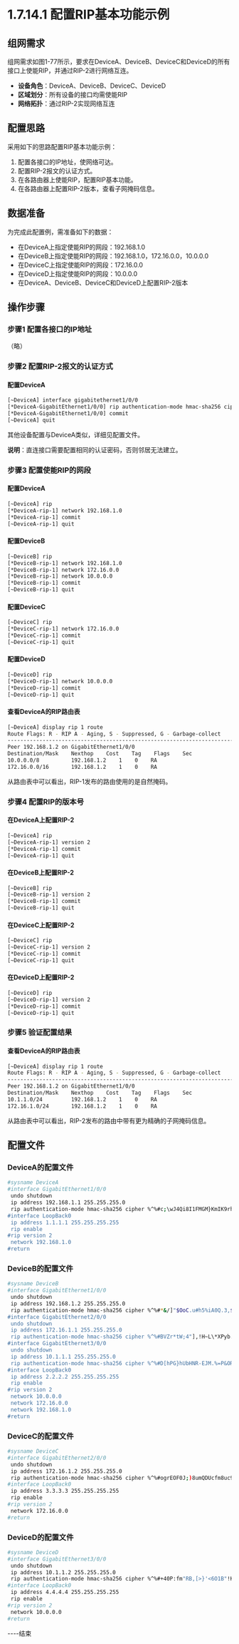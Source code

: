 # 1.7.14.1 配置RIP基本功能示例

## 组网需求

组网需求如图1-77所示，要求在DeviceA、DeviceB、DeviceC和DeviceD的所有接口上使能RIP，并通过RIP-2进行网络互连。

- **设备角色**：DeviceA、DeviceB、DeviceC、DeviceD
- **区域划分**：所有设备的接口均需使能RIP
- **网络拓扑**：通过RIP-2实现网络互连

## 配置思路

采用如下的思路配置RIP基本功能示例：

1. 配置各接口的IP地址，使网络可达。
2. 配置RIP-2报文的认证方式。
3. 在各路由器上使能RIP，配置RIP基本功能。
4. 在各路由器上配置RIP-2版本，查看子网掩码信息。

## 数据准备

为完成此配置例，需准备如下的数据：

- 在DeviceA上指定使能RIP的网段：192.168.1.0
- 在DeviceB上指定使能RIP的网段：192.168.1.0，172.16.0.0，10.0.0.0
- 在DeviceC上指定使能RIP的网段：172.16.0.0
- 在DeviceD上指定使能RIP的网段：10.0.0.0
- 在DeviceA、DeviceB、DeviceC和DeviceD上配置RIP-2版本

## 操作步骤

### 步骤1 配置各接口的IP地址

（略）

### 步骤2 配置RIP-2报文的认证方式

#### 配置DeviceA

```bash
[~DeviceA] interface gigabitethernet1/0/0
[*DeviceA-GigabitEthernet1/0/0] rip authentication-mode hmac-sha256 cipher YsHsjx_202206
[*DeviceA-GigabitEthernet1/0/0] commit
[~DeviceA] quit
```

其他设备配置与DeviceA类似，详细见配置文件。

**说明**：直连接口需要配置相同的认证密码，否则邻居无法建立。

### 步骤3 配置使能RIP的网段

#### 配置DeviceA

```bash
[~DeviceA] rip
[*DeviceA-rip-1] network 192.168.1.0
[*DeviceA-rip-1] commit
[~DeviceA-rip-1] quit
```

#### 配置DeviceB

```bash
[~DeviceB] rip
[*DeviceB-rip-1] network 192.168.1.0
[*DeviceB-rip-1] network 172.16.0.0
[*DeviceB-rip-1] network 10.0.0.0
[*DeviceB-rip-1] commit
[~DeviceB-rip-1] quit
```

#### 配置DeviceC

```bash
[~DeviceC] rip
[*DeviceC-rip-1] network 172.16.0.0
[*DeviceC-rip-1] commit
[~DeviceC-rip-1] quit
```

#### 配置DeviceD

```bash
[~DeviceD] rip
[*DeviceD-rip-1] network 10.0.0.0
[*DeviceD-rip-1] commit
[~DeviceD-rip-1] quit
```

#### 查看DeviceA的RIP路由表

```bash
[~DeviceA] display rip 1 route
Route Flags: R - RIP A - Aging, S - Suppressed, G - Garbage-collect
-------------------------------------------------------------------------
Peer 192.168.1.2 on GigabitEthernet1/0/0
Destination/Mask    Nexthop    Cost    Tag    Flags    Sec
10.0.0.0/8          192.168.1.2    1    0    RA
172.16.0.0/16       192.168.1.2    1    0    RA
```

从路由表中可以看出，RIP-1发布的路由使用的是自然掩码。

### 步骤4 配置RIP的版本号

#### 在DeviceA上配置RIP-2

```bash
[~DeviceA] rip
[~DeviceA-rip-1] version 2
[*DeviceA-rip-1] commit
[~DeviceA-rip-1] quit
```

#### 在DeviceB上配置RIP-2

```bash
[~DeviceB] rip
[~DeviceB-rip-1] version 2
[*DeviceB-rip-1] commit
[~DeviceB-rip-1] quit
```

#### 在DeviceC上配置RIP-2

```bash
[~DeviceC] rip
[~DeviceC-rip-1] version 2
[*DeviceC-rip-1] commit
[~DeviceC-rip-1] quit
```

#### 在DeviceD上配置RIP-2

```bash
[~DeviceD] rip
[~DeviceD-rip-1] version 2
[*DeviceD-rip-1] commit
[~DeviceD-rip-1] quit
```

### 步骤5 验证配置结果

#### 查看DeviceA的RIP路由表

```bash
[~DeviceA] display rip 1 route
Route Flags: R - RIP A - Aging, S - Suppressed, G - Garbage-collect
-------------------------------------------------------------------------
Peer 192.168.1.2 on GigabitEthernet1/0/0
Destination/Mask    Nexthop    Cost    Tag    Flags    Sec
10.1.1.0/24         192.168.1.2    1    0    RA
172.16.1.0/24       192.168.1.2    1    0    RA
```

从路由表中可以看出，RIP-2发布的路由中带有更为精确的子网掩码信息。

## 配置文件

### DeviceA的配置文件

```bash
#sysname DeviceA
#interface GigabitEthernet1/0/0
 undo shutdown
 ip address 192.168.1.1 255.255.255.0
 rip authentication-mode hmac-sha256 cipher %^%#c;\wJ4Qi8I1FMGM}KmIK9rha/.D.!$"~0(Ep66z~%^%#
#interface LoopBack0
 ip address 1.1.1.1 255.255.255.255
 rip enable
#rip version 2
 network 192.168.1.0
#return
```

### DeviceB的配置文件

```bash
#sysname DeviceB
#interface GigabitEthernet1/0/0
 undo shutdown
 ip address 192.168.1.2 255.255.255.0
 rip authentication-mode hmac-sha256 cipher %^%#*&/]"$OoC.u#h5%iA0Q.3,$mP{]0;Ivk-,Gyy/w4%^%#
#interface GigabitEthernet2/0/0
 undo shutdown
 ip address 172.16.1.1 255.255.255.0
 rip authentication-mode hmac-sha256 cipher %^%#BVZr*tW;4"],!H~L\*XPyb.Y!BVdHE`D,uM~1q"<%^%#
#interface GigabitEthernet3/0/0
 undo shutdown
 ip address 10.1.1.1 255.255.255.0
 rip authentication-mode hmac-sha256 cipher %^%#D[hPG}hUbHNR-EJM.%=P&OR}NU]W&L>GAd84)-7,%^%#
#interface LoopBack0
 ip address 2.2.2.2 255.255.255.255
 rip enable
#rip version 2
 network 10.0.0.0
 network 172.16.0.0
 network 192.168.1.0
#return
```

### DeviceC的配置文件

```bash
#sysname DeviceC
#interface GigabitEthernet2/0/0
 undo shutdown
 ip address 172.16.1.2 255.255.255.0
 rip authentication-mode hmac-sha256 cipher %^%#ogrEOF0J;)8umQDUcfm8uc92G2xV@By=^#;<~2zF%^%#
#interface LoopBack0
 ip address 3.3.3.3 255.255.255.255
 rip enable
#rip version 2
 network 172.16.0.0
#return
```

### DeviceD的配置文件

```bash
#sysname DeviceD
#interface GigabitEthernet3/0/0
 undo shutdown
 ip address 10.1.1.2 255.255.255.0
 rip authentication-mode hmac-sha256 cipher %^%#+40P:fm"RB,[>}'<6O1B"!K[Go_=u4Q]Yp$Hh:wJ%^%#
#interface LoopBack0
 ip address 4.4.4.4 255.255.255.255
 rip enable
#rip version 2
 network 10.0.0.0
#return
```

----结束